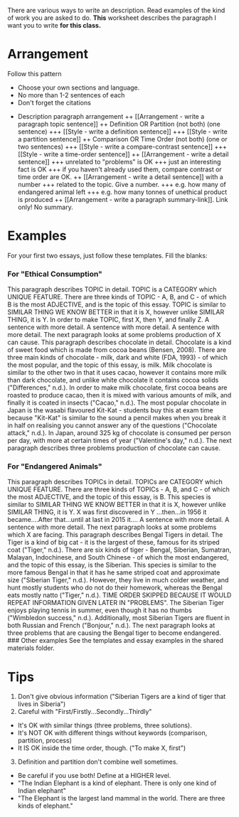 There are various ways to write an description. Read examples of the kind of work you are asked to do. __This__ worksheet describes the paragraph I want you to write __for this class.__

# Arrangement
Follow this pattern
* Choose your own sections and language.
* No more than 1-2 sentences of each
* Don't forget the citations

+ Description paragraph arrangement
++ [[Arrangement - write a paragraph topic sentence]]
++ Definition OR Partition (not both) (one sentence)
+++ [[Style - write a definition sentence]]
+++ [[Style - write a partition sentence]] 
++ Comparison OR Time Order (not both) (one or two sentences)
+++ [[Style - write a compare-contrast sentence]] 
+++ [[Style - write a time-order sentence]]
++ [[Arrangement - write a detail sentence]] 
+++ unrelated to "problems" is OK
+++ just an interesting fact is OK
+++ if you haven't already used them, compare contrast or time order are OK. 
++ [[Arrangement - write a detail sentence]] with a number
+++ related to the topic. Give a number.
+++ e.g. how many of endangered animal left
+++ e.g. how many tonnes of unethical product is produced
++ [[Arrangement - write a paragraph summary-link]]. Link only! No summary. 


# Examples
For your first two essays, just follow these templates. Fill the blanks:

### For "Ethical Consumption"
<example>
    This paragraph describes TOPIC in detail. TOPIC is a CATEGORY which UNIQUE FEATURE. There are three kinds of TOPIC - A, B, and C - of which B is the most ADJECTIVE, and is the topic of this essay. TOPIC is similar to SIMILAR THING WE KNOW BETTER in that it is X, however unlike SIMILAR THING, it is Y. In order to make TOPIC, first X, then Y, and finally Z.  A sentence with more detail. A sentence with more detail. A sentence with more detail. The next paragraph looks at some problems production of X can cause.
</example>
<example>
    This paragraph describes chocolate in detail. Chocolate is a kind of sweet food which is made from cocoa beans (Bensen, 2008). There are three main kinds of chocolate - milk, dark and white (FDA, 1993) - of which the most popular, and the topic of this essay, is milk. Milk chocolate is similar to the other two in that it uses cacao, however it contains more milk than dark chocolate, and unlike white chocolate it contains cocoa solids ("Differences," n.d.). In order to make milk chocolate, first cocoa beans are roasted to produce cacao, then it is mixed with various amounts of milk, and finally it is coated in insects ("Cacao," n.d.). The most popular chocolate in Japan is the wasabi flavoured Kit-Kat - students buy this at exam time because "Kit-Kat" is similar to the sound a pencil makes when you break it in half on realising you cannot answer any of the questions ("Chocolate attack," n.d.). In Japan, around 325 kg of chocolate is consumed per person per day, with more at certain times of year ("Valentine's day," n.d.). The next paragraph describes three problems production of chocolate can cause.
</example>

### For "Endangered Animals"
<example>
    This paragraph describes TOPICs in detail. TOPICs are CATEGORY which UNIQUE FEATURE. There are three kinds of TOPICs - A, B, and C - of which the most ADJECTIVE, and the topic of this essay, is B. This species is similar to SIMILAR THING WE KNOW BETTER in that it is X, however unlike SIMILAR THING, it is Y. X was first discovered in Y ...then...in 1956 it became....After that...until at last in 2015 it.... A sentence with more detail. A sentence with more detail. The next paragraph looks at some problems which X are facing.
</example>
<example>
    This paragraph describes Bengal Tigers in detail. The Tiger is a kind of big cat - it is the largest of these, famous for its striped coat ("Tiger," n.d.). There are six kinds of tiger - Bengal, Siberian, Sumatran, Malayan, Indochinese, and South Chinese - of which the most endangered, and the topic of this essay, is the Siberian. This species is similar to the more famous Bengal in that it has he same striped coat and approximate size ("Siberian Tiger," n.d.). However, they live in much colder weather, and hunt mostly students who do not do their homework, whereas the Bengal eats mostly natto ("Tiger," n.d.). TIME ORDER SKIPPED BECAUSE IT WOULD REPEAT INFORMATION GIVEN LATER IN "PROBLEMS". The Siberian Tiger enjoys playing tennis in summer, even though it has no thumbs ("Wimbledon success," n.d.). Additionally, most Siberian Tigers are fluent in both Russian and French ("Bonjour," n.d.). The next paragraph looks at three problems that are causing the Bengal tiger to become endangered.
</example>
### Other examples
See the templates and essay examples in the shared materials folder. 

# Tips
1) Don't give obvious information ("Siberian Tigers are a kind of tiger that lives in Siberia")
2) Careful with "First/Firstly...Secondly...Thirdly" 
* It's OK with similar things (three problems, three solutions). 
* It's NOT OK with different things without keywords (comparison, partition, process)
* It IS OK inside the time order, though. ("To make X, first")
3) Definition and partition don't combine well sometimes. 
* Be careful if you use both! Define at a HIGHER level. 
* "The Indian Elephant is a kind of elephant. There is only one kind of Indian elephant"
* "The Elephant is the largest land mammal in the world. There are three kinds of elephant."